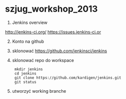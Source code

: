 szjug_workshop_2013
===================

1. Jenkins overview

http://jenkins-ci.org/
https://issues.jenkins-ci.or

2. Konto na github
3. sklonować https://github.com/jenkinsci/jenkins
4. sklonować repo do workspace

        mkdir jenkins
        cd jenkins
        git clone https://github.com/kardigen/jenkins.git
        git status

5. utworzyć working branche
        

